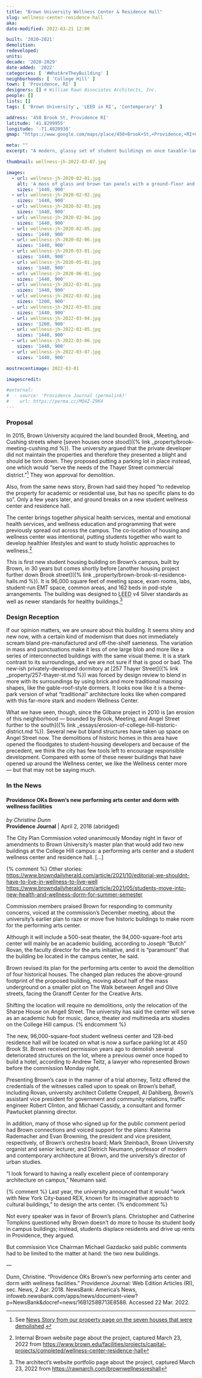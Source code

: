 ```yaml
---
title: "Brown University Wellness Center & Residence Hall"
slug: wellness-center-residence-hall
aka:
date-modified: 2022-03-21 12:00

built: '2020–2021'
demolition:
redeveloped:
units:
decade: '2020-2029'
date-added: '2022'
categories: [ '#WhatAreTheyBuilding' ]
neighborhoods: [ 'College Hill' ]
town: [ 'Providence, RI' ]
designers: [] # William Rawn Associates Architects, Inc.
people: []
lists: []
tags: [ 'Brown University', 'LEED in RI', 'Contemporary' ]

address: '450 Brook St, Providence RI'
latitude: '41.8299955'
longitude: '-71.4020938'
gmap: "https://www.google.com/maps/place/450+Brook+St,+Providence,+RI+02906/@41.8299955,-71.4020938,17z/data=!3m1!4b1!4m5!3m4!1s0x89e4452479664f3b:0x2b4a661b0842123c!8m2!3d41.8299955!4d-71.3999051"

meta: ""
excerpt: "A modern, glassy set of student buildings on once taxable-land near the bustling Thayer Street commercial corridor"

thumbnail: wellness-jh-2022-03-07.jpg

images:
  - url: wellness-jh-2020-02-01.jpg
    alt: 'A mass of glass and brown tan panels with a ground-floor and basement of dark brown and muddy red bricks. Much of the building’s east-face fronting Pembroke Field is glass, showing open interior meeting areas and circulation space. The other three sides are more wall than glass as they face other residential structures. The building is five to four stories tall, and organized into three main masses connected by first and second floor glass walkways and open spaces.'
    sizes: '1440, 900'
  - url: wellness-jh-2020-02-02.jpg
    sizes: '1440, 900'
  - url: wellness-jh-2020-02-03.jpg
    sizes: '1440, 900'
  - url: wellness-jh-2020-02-04.jpg
    sizes: '1440, 900'
  - url: wellness-jh-2020-02-05.jpg
    sizes: '1440, 900'
  - url: wellness-jh-2020-02-06.jpg
    sizes: '1440, 900'
  - url: wellness-jh-2020-03-01.jpg
    sizes: '1440, 900'
  - url: wellness-jh-2020-05-01.jpg
    sizes: '1440, 900'
  - url: wellness-jh-2020-06-01.jpg
    sizes: '1440, 900'
  - url: wellness-jh-2022-03-01.jpg
    sizes: '1440, 900'
  - url: wellness-jh-2022-03-02.jpg
    sizes: '1200, 900'
  - url: wellness-jh-2022-03-03.jpg
    sizes: '1440, 900'
  - url: wellness-jh-2022-03-04.jpg
    sizes: '1200, 900'
  - url: wellness-jh-2022-03-05.jpg
    sizes: '1440, 900'
  - url: wellness-jh-2022-03-06.jpg
    sizes: '1440, 900'
  - url: wellness-jh-2022-03-07.jpg
    sizes: '1440, 900'

mostrecentimage: 2022-03-01

imagescredit:

#external:
#  - source: 'Providence Journal (permalink)'
#    url: https://perma.cc/MQ4Z-Z9K4
---
```


### Proposal

In 2015, Brown University acquired the land bounded Brook, Meeting, and Cushing streets where [seven houses once stood]({% link _property/brook-meeting-cushing.md %}). The university argued that the private developer did not maintain the properties and therefore they presented a blight and should be torn down. They proposed putting a parking lot in place instead, one which would “serve the needs of the Thayer Street commercial district.”[^1] They won approval for demolition.

[^1]: See [News Story from our property page on the seven houses that were demolished](/property/brook-meeting-cushing/#in-the-news).

Also, from the same news story, Brown had said they hoped “to redevelop the property for academic or residential use, but has no specific plans to do so”. Only a few years later, and ground breaks on a new student wellness center and residence hall.

The center brings together physical health services, mental and emotional health services, and wellness education and programming that were previously spread out across the campus. The co-location of housing and wellness center was intentional, putting students together who want to develop healthier lifestyles and want to study holistic approaches to wellness.[^2]

[^2]: Internal Brown website page about the project, captured March 23, 2022 from https://www.brown.edu/facilities/projects/capital-projects/completed/wellness-center-residence-hall

This is first new student housing building on Brown’s campus, built by Brown, in 30 years but comes shortly before [another housing project further down Brook street]({% link _property/brown-brook-st-residence-halls.md %}). It is 96,000 square feet of meeting space, exam rooms, labs, student-run EMT space, common areas, and 162 beds in pod-style arrangements. The building was designed to <abbr title="Leadership in Energy and Environmental Design (LEED)">LEED</abbr> v4 Silver standards as well as newer standards for healthy buildings.[^3]

[^3]: The architect’s website portfolio page about the project, captured March 23, 2022 from https://rawnarch.com/brownwellnessreshall



### Design Reception

If our opinion matters, we are unsure about this building. It seems shiny and new now, with a certain kind of modernism that does not immediately scream bland pre-manufactured and off-the-shelf sameness. The variation in mass and punctuations make it less of one large blob and more like a series of interconnected buildings with the same visual theme. It is a stark contrast to its surroundings, and we are not sure if that is good or bad. The new-ish privately-developed dormitory at [257 Thayer Street]({% link _property/257-thayer-st.md %}) was forced by design review to blend in more with its surroundings by using brick and more traditional massing shapes, like the gable-roof-style dormers. It looks now like it is a theme-park version of what “traditional” architecture looks like when compared with this far-more stark and modern Wellness Center.

What we have seen, though, since the Gilbane project in 2010 is [an erosion of this neighborhood — bounded by Brook, Meeting, and Angel Street further to the south]({% link _essays/erosion-of-college-hill-historic-district.md %}). Several new but bland structures have taken up space on Angel Street now. The demolitions of historic homes in this area have opened the floodgates to student-housing developers and because of the precedent, we think the city has few tools left to encourage responsible development. Compared with some of these newer buildings that have opened up around the Wellness center, we like the Wellness center more — but that may not be saying much.


### In the News

#### Providence OKs Brown’s new performing arts center and dorm with wellness facilities

_by Christine Dunn_  
**Providence Journal** | April 2, 2018 (abridged)

The City Plan Commission voted unanimously Monday night in favor of amendments to Brown University’s master plan that would add two new buildings at the College Hill campus: a performing arts center and a student wellness center and residence hall. […]

{% comment %}
Other stories:
https://www.browndailyherald.com/article/2021/10/editorial-we-shouldnt-have-to-live-in-wellness-to-live-well
https://www.browndailyherald.com/article/2021/05/students-move-into-new-health-and-wellness-dorm-for-summer-semester


Commission members praised Brown for responding to community concerns, voiced at the commission’s December meeting, about the university’s earlier plan to raze or move five historic buildings to make room for the performing arts center.

Although it will include a 500-seat theater, the 94,000-square-foot arts center will mainly be an academic building, according to Joseph “Butch” Rovan, the faculty director for the arts initiative, and it is “paramount” that the building be located in the campus center, he said.

Brown revised its plan for the performing arts center to avoid the demolition of four historical houses. The changed plan reduces the above-ground footprint of the proposed building, moving about half of the mass underground on a smaller plot on The Walk between Angell and Olive streets, facing the Granoff Center for the Creative Arts.

Shifting the location will require no demolitions, only the relocation of the Sharpe House on Angell Street. The university has said the center will serve as an academic hub for music, dance, theater and multimedia arts studies on the College Hill campus.
{% endcomment %}

The new, 96,000-square-foot student wellness center and 128-bed residence hall will be located on what is now a surface parking lot at 450 Brook St. Brown received permission years ago to demolish several deteriorated structures on the lot, where a previous owner once hoped to build a hotel, according to Andrew Teitz, a lawyer who represented Brown before the commission Monday night.

Presenting Brown’s case in the manner of a trial attorney, Teitz offered the credentials of the witnesses called upon to speak on Brown’s behalf, including Rovan, university architect Collette Creppell, Al Dahlberg, Brown’s assistant vice president for government and community relations, traffic engineer Robert Clinton, and Michael Cassidy, a consultant and former Pawtucket planning director.

In addition, many of those who signed up for the public comment period had Brown connections and voiced support for the plans: Katerina Rademacher and Evan Browning, the president and vice president, respectively, of Brown’s orchestra board; Mark Steinbach, Brown University organist and senior lecturer, and Dietrich Neumann, professor of modern and contemporary architecture at Brown, and the university’s director of urban studies.

“I look forward to having a really excellent piece of contemporary architecture on campus,” Neumann said.

{% comment %}
Last year, the university announced that it would “work with New York City-based REX, known for its imaginative approach to cultural buildings,” to design the arts center.
{% endcomment %}

Not every speaker was in favor of Brown’s plans. Christopher and Catherine Tompkins questioned why Brown doesn’t do more to house its student body in campus buildings; instead, students displace residents and drive up rents in Providence, they argued.

But commission Vice Chairman Michael Gazdacko said public comments had to be limited to the matter at hand: the two new buildings.

—

Dunn, Christine. “Providence OKs Brown’s new performing arts center and dorm with wellness facilities.” Providence Journal: Web Edition Articles (RI), sec. News, 2 Apr. 2018. NewsBank: America’s News, infoweb.newsbank.com/apps/news/document-view?p=NewsBank&docref=news/16B1258B713E8588. Accessed 22 Mar. 2022.
